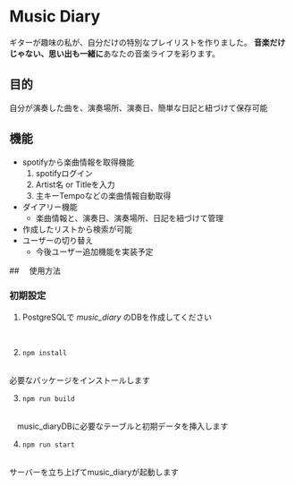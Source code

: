# Music Diary
ギターが趣味の私が、自分だけの特別なプレイリストを作りました。
**音楽だけじゃない、思い出も一緒に**あなたの音楽ライフを彩ります。

## 目的
自分が演奏した曲を、演奏場所、演奏日、簡単な日記と紐づけて保存可能

## 機能
* spotifyから楽曲情報を取得機能
  1. spotifyログイン
  2. Artist名 or Titleを入力
  3. 主キーTempoなどの楽曲情報自動取得
* ダイアリー機能
  * 楽曲情報と、演奏日、演奏場所、日記を紐づけて管理
* 作成したリストから検索が可能
* ユーザーの切り替え
  * 今後ユーザー追加機能を実装予定


##　 使用方法
### 初期設定
  1. PostgreSQLで *music_diary* のDBを作成してください
  <br>
  
  2. `npm install`
  <br>
  必要なパッケージをインストールします

  3. `npm run build`
  <br>
  　music_diaryDBに必要なテーブルと初期データを挿入します

  4. `npm run start`
  <br>
  サーバーを立ち上げてmusic_diaryが起動します
